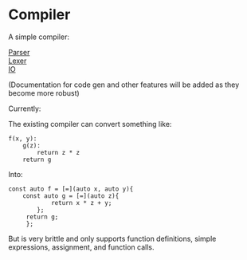 # Compiler

A simple compiler:

[Parser](https://github.com/BananaSky/Compiler/blob/master/src/Parse/Parser.md)  
[Lexer](https://github.com/BananaSky/Compiler/blob/master/src/Lex/Lexer.md)  
[IO](https://github.com/BananaSky/Compiler/blob/master/src/IO/IO.md)  

(Documentation for code gen and other features will be added as they become more robust)

Currently:

The existing compiler can convert something like:

    f(x, y):
        g(z):
            return z * z
        return g

Into:

    const auto f = [=](auto x, auto y){  
        const auto g = [=](auto z){  
                return x * z + y;  
            };  
         return g;  
         };  
         
But is very brittle and only supports function definitions, simple expressions, assignment, and function calls.

